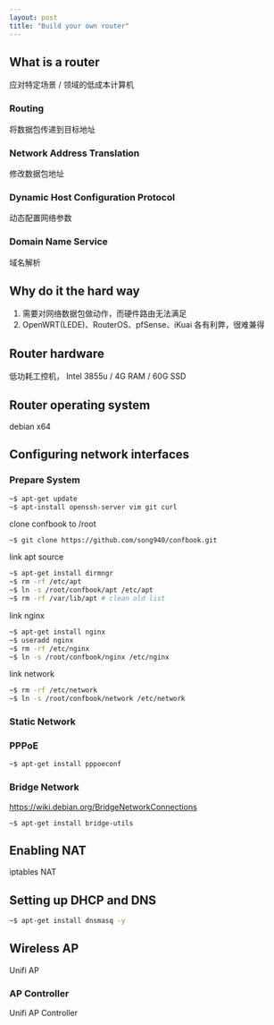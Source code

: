 ```yaml
---
layout: post
title: "Build your own router"
---
```


## What is a router

应对特定场景 / 领域的低成本计算机

### Routing

将数据包传递到目标地址

### Network Address Translation

修改数据包地址

### Dynamic Host Configuration Protocol

动态配置网络参数

### Domain Name Service

域名解析

## Why do it the hard way

1. 需要对网络数据包做动作，而硬件路由无法满足
2. OpenWRT(LEDE)、RouterOS、pfSense、iKuai 各有利弊，很难兼得

## Router hardware

低功耗工控机， Intel 3855u / 4G RAM / 60G SSD

## Router operating system

debian x64

## Configuring network interfaces


### Prepare System

```bash
~$ apt-get update
~$ apt-install openssh-server vim git curl
```
clone confbook to /root

```
~$ git clone https://github.com/song940/confbook.git
```

link apt source

```bash
~$ apt-get install dirmngr
~$ rm -rf /etc/apt
~$ ln -s /root/confbook/apt /etc/apt
~$ rm -rf /var/lib/apt # clean old list
```

link nginx

```bash
~$ apt-get install nginx
~$ useradd nginx
~$ rm -rf /etc/nginx
~$ ln -s /root/confbook/nginx /etc/nginx
```

link network

```bash
~$ rm -rf /etc/network
~$ ln -s /root/confbook/network /etc/network
```

### Static Network

### PPPoE

```bash
~$ apt-get install pppoeconf
```

### Bridge Network

https://wiki.debian.org/BridgeNetworkConnections

```
~$ apt-get install bridge-utils
```

## Enabling NAT

iptables NAT

## Setting up DHCP and DNS

```bash
~$ apt-get install dnsmasq -y
```

## Wireless AP

Unifi AP

### AP Controller

Unifi AP Controller